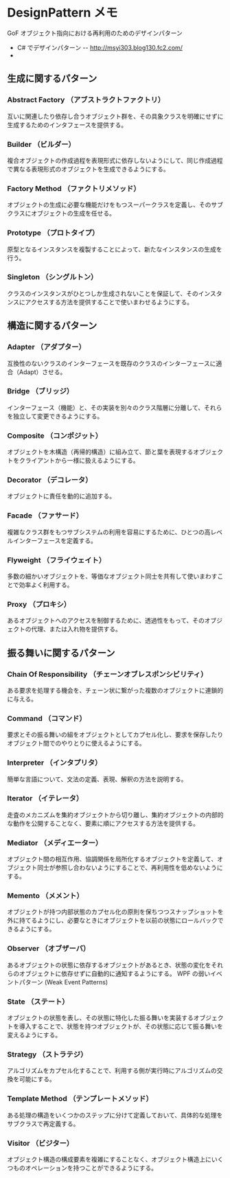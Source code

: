 # DesignPattern メモ
GoF オブジェクト指向における再利用のためのデザインパターン
- C# でデザインパターン
-- http://msyi303.blog130.fc2.com/
-

## 生成に関するパターン

### Abstract Factory （アブストラクトファクトリ）
互いに関連したり依存し合うオブジェクト群を、その具象クラスを明確にせずに生成するためのインタフェースを提供する。

### Builder （ビルダー）
複合オブジェクトの作成過程を表現形式に依存しないようにして、同じ作成過程で異なる表現形式のオブジェクトを生成できるようにする。

###  Factory Method （ファクトリメソッド）
オブジェクトの生成に必要な機能だけをもつスーパークラスを定義し、そのサブクラスにオブジェクトの生成を任せる。

### Prototype （プロトタイプ）
原型となるインスタンスを複製することによって、新たなインスタンスの生成を行う。

### Singleton （シングルトン）
クラスのインスタンスがひとつしか生成されないことを保証して、そのインスタンスにアクセスする方法を提供することで使いまわせるようにする。

## 構造に関するパターン

### Adapter （アダプター）
互換性のないクラスのインターフェースを既存のクラスのインターフェースに適合（Adapt）させる。

### Bridge （ブリッジ）
インターフェース（機能）と、その実装を別々のクラス階層に分離して、それらを独立して変更できるようにする。

### Composite （コンポジット）
オブジェクトを木構造（再帰的構造）に組み立て、節と葉を表現するオブジェクトをクライアントから一様に扱えるようにする。

### Decorator （デコレータ）
オブジェクトに責任を動的に追加する。

### Facade （ファサード）
複雑なクラス群をもつサブシステムの利用を容易にするために、ひとつの高レベルインターフェースを定義する。

### Flyweight （フライウェイト）
多数の細かいオブジェクトを、等価なオブジェクト同士を共有して使いまわすことで効率よく利用する。

### Proxy （プロキシ）
あるオブジェクトへのアクセスを制御するために、透過性をもって、そのオブジェクトの代理、または入れ物を提供する。

## 振る舞いに関するパターン

### Chain Of Responsibility （チェーンオブレスポンシビリティ）
ある要求を処理する機会を、チェーン状に繋がった複数のオブジェクトに連鎖的に与える。

### Command （コマンド）
要求とその振る舞いの組をオブジェクトとしてカプセル化し、要求を保存したりオブジェクト間でのやりとりに使えるようにする。

### Interpreter （インタプリタ）
簡単な言語について、文法の定義、表現、解釈の方法を説明する。

### Iterator （イテレータ）
走査のメカニズムを集約オブジェクトから切り離し、集約オブジェクトの内部的な動作を公開することなく、要素に順にアクセスする方法を提供する。

### Mediator （メディエーター）
オブジェクト間の相互作用、協調関係を局所化するオブジェクトを定義して、オブジェクト同士が参照し合わないようにすることで、再利用性を低めないようにする。

### Memento （メメント）
オブジェクトが持つ内部状態のカプセル化の原則を保ちつつスナップショットを外に持てるようにし、必要なときにオブジェクトを以前の状態にロールバックできるようにする。

### Observer （オブザーバ）
あるオブジェクトの状態に依存するオブジェクトがあるとき、状態の変化をそれらのオブジェクトに依存せずに自動的に通知するようにする。
WPF の弱いイベントパターン (Weak Event Patterns)

### State （ステート）
オブジェクトの状態を表し、その状態に特化した振る舞いを実装するオブジェクトを導入することで、状態を持つオブジェクトが、その状態に応じて振る舞いを変えるようにする。

### Strategy （ストラテジ）
アルゴリズムをカプセル化することで、利用する側が実行時にアルゴリズムの交換を可能にする。

### Template Method （テンプレートメソッド）
ある処理の構造をいくつかのステップに分けて定義しておいて、具体的な処理をサブクラスで再定義する。

### Visitor （ビジター）
オブジェクト構造の構成要素を複雑にすることなく、オブジェクト構造上にいくつものオペレーションを持つことができるようにする。
